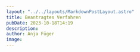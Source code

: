 ```yaml
---
layout: "../../layouts/MarkdownPostLayout.astro"
title: Beantragtes Verfahren
pubDate: 2023-10-18T14:19
description: 
author: Anja Füger
image: 
---
```


